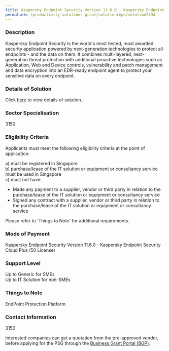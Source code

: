 ```yaml
---
title: Kaspersky Endpoint Security Version 11.6.0 - Kaspersky Endpoint Security Cloud Plus (50 License)
permalink: /productivity-solutions-grant/solutionrepo/solution2494
---
```


### Description

Kaspersky Endpoint Security is the world's most tested, most awarded security application powered by next-generation technologies to protect all endpoints - and the data on them.
It combines multi-layered, next-generation threat protection with additional proactive technologies such as Application, Web and Device controls, vulnerability and patch management and data encryption into an EDR-ready endpoint agent to protect your sensitive data on every endpoint.

### Details of Solution

Click <a href='Techfount Systems Pte Ltd' target='_blank' rel='noopener'>here</a> to view details of solution.

### Sector Specialisation

 3150 

### Eligibility Criteria

Applicants must meet the following eligibility criteria at the point of application:

a) must be registered in Singapore <br>
b) purchase/lease of the IT solution or equipment or consultancy service must be used in Singapore <br>
c) must not have:
- Made any payment to a supplier, vendor or third party in relation to the purchase/lease of the IT solution or equipment or consultancy service
- Signed any contract with a supplier, vendor or third party in relation to the purchase/lease of the IT solution or equipment or consultancy service

Please refer to 'Things to Note' for additional requirements.

### Mode of Payment
Kaspersky Endpoint Security Version 11.6.0 - Kaspersky Endpoint Security Cloud Plus (50 License)

### Support Level
Up to Generic for SMEs <br>
Up to IT Solution for non-SMEs

### Things to Note
EndPoint Protection Platform

### Contact Information
3150

Interested companies can get a quotation from the pre-approved vendor, before applying for the PSG through the <a target='_blank' rel='noopener' href='https://www.businessgrants.gov.sg/'>Business Grant Portal (BGP)</a>.
